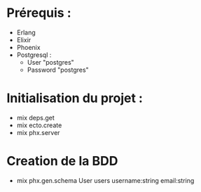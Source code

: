# Prérequis :
 - Erlang
 - Elixir
 - Phoenix
 - Postgresql :
   - User "postgres"
   - Password "postgres"

# Initialisation du projet :
 - mix deps.get
 - mix ecto.create
 - mix phx.server

# Creation de la BDD
 - mix phx.gen.schema User users username:string email:string